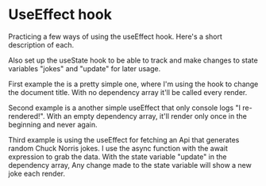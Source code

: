 # UseEffect hook

Practicing a few ways of using the useEffect hook. Here's a short description of each.

Also set up the useState hook to be able to track and make changes to state variables "jokes" and "update" for later usage.

First example the is a pretty simple one, where I'm using the hook
to change the document title. With no dependency array it'll be called every render.

Second example is a another simple useEffect that only console logs "I re-rendered!". With an empty dependency array, it'll render only once in the beginning and never again.

Third example is using the useEffect for fetching an Api that generates random Chuck Norris jokes. I use the async function with the await expression to grab the data. With the state variable "update" in the dependency array, Any change made to the state variable will show a new joke each render.
